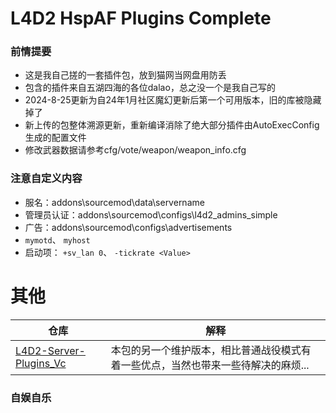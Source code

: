 # L4D2 HspAF Plugins Complete

### 前情提要
* 这是我自己搓的一套插件包，放到猫网当网盘用防丢
* 包含的插件来自五湖四海的各位dalao，总之没一个是我自己写的
* 2024-8-25更新为自24年1月社区魔幻更新后第一个可用版本，旧的库被隐藏掉了
* 新上传的包整体溯源更新，重新编译消除了绝大部分插件由AutoExecConfig生成的配置文件
* 修改武器数据请参考cfg/vote/weapon/weapon_info.cfg
### 注意自定义内容
* 服名：addons\sourcemod\data\servername
* 管理员认证：addons\sourcemod\configs\l4d2_admins_simple
* 广告：addons\sourcemod\configs\advertisements
* `mymotd`、 `myhost`
* 启动项： `+sv_lan 0`、 `-tickrate <Value>`

# 其他
|仓库|解释|
|-|-|
|[L4D2-Server-Plugins_Vc](https://github.com/Arashi-S/L4D2-Server-Plugins_Vc) | 本包的另一个维护版本，相比普通战役模式有着一些优点，当然也带来一些待解决的麻烦...|

### 自娱自乐
